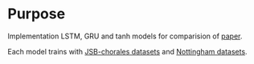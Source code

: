 # Purpose
Implementation LSTM, GRU and tanh models for comparision of [paper](https://arxiv.org/pdf/1412.3555).

Each model trains with [JSB-chorales datasets](https://github.com/czhuang/JSB-Chorales-dataset) and [Nottingham datasets](https://abc.sourceforge.net/NMD/).
